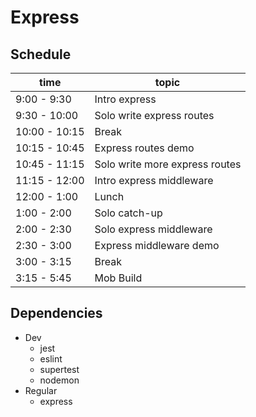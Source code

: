 # Express

## Schedule

time | topic
--- | ---
9:00 - 9:30 | Intro express
9:30 - 10:00 | Solo write express routes
10:00 - 10:15 | Break
10:15 - 10:45 | Express routes demo
10:45 - 11:15 | Solo write more express routes
11:15 - 12:00 | Intro express middleware
12:00 - 1:00 | Lunch
1:00 - 2:00 | Solo catch-up
2:00 - 2:30 | Solo express middleware
2:30 - 3:00 | Express middleware demo
3:00 - 3:15 | Break
3:15 - 5:45 | Mob Build

## Dependencies

* Dev
  * jest
  * eslint
  * supertest
  * nodemon
* Regular
  * express
